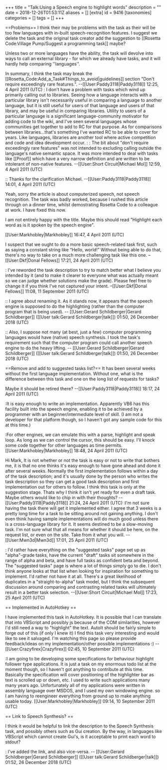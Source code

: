 +++
title = "Talk:Using a Speech engine to highlight words"
description = ""
date = 2018-12-26T01:53:11Z
aliases = []
[extra]
id = 9416
[taxonomies]
categories = []
tags = []
+++

==Problems==
I think their may be problems with the task as their will be too few languages with in-built speech-recognition features. I suggest we delete the task and the original task creator add the suggestion to [[Rosetta Code:Village Pump/Suggest a programming task]] maybe?

Unless two or more languages have the ability, the task will devolve into ways to call an external library - for which we already have tasks, and it will hardly help comparing ''languages''.

In summary, I think the task may break the [[Rosetta_Code:Add_a_Task#Things_to_avoid|guidelines]] section "Don't require exceedingly rare features.". --[[User:Paddy3118|Paddy3118]] 12:25, 4 April 2011 (UTC)
: I don't have a problem with tasks which wind up primarily calling out to libraries. Seeing how a language interacts with a particular library isn't necessarily useful in comparing a language to another language, but it is still useful for users of that language and users of that library, and may be useful in comparing libraries. Utility to users of a particular language is a significant language-community motivator for adding code to the wiki, and I've seen several languages whose communities get together to add to RC for that purpose. As for comparisons between libraries...that's something I've wanted RC to be able to cover for years. Like languages, libraries are another tool where active competition and code and idea development occur.
:
: The bit about "don't require exceedingly rare features" was not intended to excluding calling outside the language's native semantic space. It was more intended to deal with tasks like [[Proof]] which have a very narrow definition and are written to be intolerant of non-native features. --[[User:Short Circuit|Michael Mol]] 12:59, 4 April 2011 (UTC)

:: Thanks for the clarification Michael. --[[User:Paddy3118|Paddy3118]] 14:01, 4 April 2011 (UTC)

Yeah, sorry the article is about computerized speech, not speech recognition. The task was badly worked, because I rushed this article through on a dinner time, whilst demostrating Rosetta Code to a colleague at work. I have fixed this now.

I am not entirely happy with the title. Maybe this should read "Highlight each word as is it spoken by the speech engine".

[[User:Markhobley|Markhobley]] 16:47, 4 April 2011 (UTC)

I suspect that we ought to do a more basic speech-related task first, such as saying a constant string like “Hello, world!” Without being able to do that, there's no way to take on a much more challenging task like this one. –[[User:Dkf|Donal Fellows]] 17:21, 24 April 2011 (UTC)

: I've reworded the task description to try to match better what I believe you intended by it (and to make it clearer to everyone what was actually meant so we can judge whether solutions make the grade). Please feel free to change it if you think I've not captured your intent. –[[User:Dkf|Donal Fellows]] 11:08, 11 September 2011 (UTC)

:: I agree about renaming it.   As it stands now, it appears that the speech engine is supposed to do the highlighting   (rather than the computer program that is being used).     -- [[User:Gerard Schildberger|Gerard Schildberger]] ([[User talk:Gerard Schildberger|talk]]) 01:50, 26 December 2018 (UTC)

:: Also, I suppose not many (at best, just a few) computer programming languages would have (native) speech synthesis.   I took the task's requirement such that the computer program could call another speech engine to do the heavy lifting.     -- [[User:Gerard Schildberger|Gerard Schildberger]] ([[User talk:Gerard Schildberger|talk]]) 01:50, 26 December 2018 (UTC)

==Remove and add to suggested tasks list?==
It has been several weeks without the first language implementation. Without one, what is the difference between this task and one on the long list of requests for tasks?

Maybe it should be retired there? --[[User:Paddy3118|Paddy3118]] 18:17, 24 April 2011 (UTC)

:It is easy enough to write an implementation. Apparently VB6 has this facility built into the speech engine, enabling it to be achieved by a programmer with an beginner/intermediate level of skill. (I am not a developer for that platform though, so I haven't got any sample code for this at this time.)

:For other engines, we can emulate this with a parse, highlight and speak loop. As long as we can control the cursor, this should be easy. I'll knock some code together for other languages as time permits. [[User:Markhobley|Markhobley]] 18:48, 24 April 2011 (UTC)

Hi Mark, It is not whether or not the task is easy or not to write that bothers me, it is that no one thinks it's easy enough to have gone ahead and done it after several weeks. Normally the first implementation follows within a day of the task description; and it's usually done by the person who writes the task description so they can get a good task description and first implementation out for others to follow. I think this task is only at the suggestion stage. Thats why I think it isn't yet ready for even a draft task. Maybe others would like to chip in with their thoughts? --[[User:Paddy3118|Paddy3118]] 21:24, 24 April 2011 (UTC)
:I'm not sure having the task there will get it implemented either. I agree that 3 weeks is a pretty long time for a task to be sitting around not gaining anything. I don't even think having sample implementations will do much good unless there is a cross-language library for it. It seems destined to be a slow-moving task. I'm not sure what that all means for whether it should be here, on the request list, or even on the site. Take from it what you will. --[[User:Mwn3d|Mwn3d]] 17:01, 25 April 2011 (UTC)

: I'd rather have everything on the "suggested tasks" page set up as "alpha"-grade tasks, have the current "draft" tasks sit somewhere in the range of alpha and beta, and have full tasks as confident beta and beyond. The "suggested tasks" page is where a lot of things simply go to die. I don't think anyone looks at that list when looking for inspiration for something to implement. I'd rather not have it at all. There's a great likelihood of duplicates in a "straight-to-alpha" task model, but I think the subsequent discussion around comparing and contrasting related tasks will ultimately result in a better task selection. --[[User:Short Circuit|Michael Mol]] 17:23, 25 April 2011 (UTC)

== Implemented in AutoHotkey ==

I have implemented this task in AutoHotkey. It is possible that I can translate that into VBScript and possibly js because of the COM similarities, however I'd still need a way to "highlight" the text. AutoIt should be fairly simple to forge out of this (if only I knew it)
I find this task very interesting and would like to see it salvaged. I'm watching this page so please provide feedback/ideas on my implementation/other possible implementations :) --[[User:Crazyfirex|Crazyfirex]] 02:45, 10 September 2011 (UTC)

:I am going to be developing some specifications for behaviour highlight follower type applications. It is just a task on my enormous todo list at the moment though, so I haven't got anything to contribute at this time. Basically the specification will cover positioning of the highlighter bar as text is scrolled up or down, etc. I used to write such applications many many years ago. Unfortunately all of my applications were written in assembly language over MSDOS, and I used my own windowing engine. so I am having to reengineer everything from ground up to make anything usable today. [[User:Markhobley|Markhobley]] 09:14, 10 September 2011 (UTC)

== Link to Speech Synthesis? ==

I think it would be helpful to link the description to the Speech Synthesis task, and possibly others such as Gui creation. By the way, in languages like VBScript which cannot create Gui's, is it acceptable to print each word to stdout?

: I've added the link, and also vice-versa.     -- [[User:Gerard Schildberger|Gerard Schildberger]] ([[User talk:Gerard Schildberger|talk]]) 01:52, 26 December 2018 (UTC)
